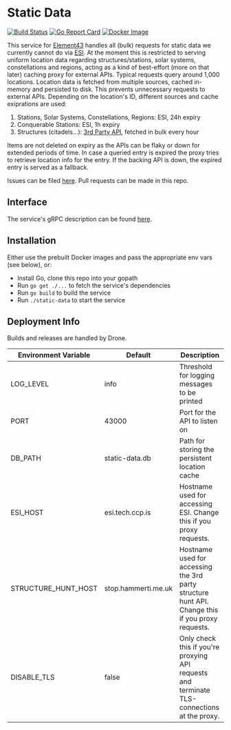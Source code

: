 # Static Data
[![Build Status](https://drone.element-43.com/api/badges/EVE-Tools/static-data/status.svg)](https://drone.element-43.com/EVE-Tools/static-data) [![Go Report Card](https://goreportcard.com/badge/github.com/eve-tools/static-data)](https://goreportcard.com/report/github.com/eve-tools/static-data) [![Docker Image](https://images.microbadger.com/badges/image/evetools/static-data.svg)](https://microbadger.com/images/evetools/static-data)

This service for [Element43](https://element-43.com) handles all (bulk) requests for static data we currently cannot do via [ESI](https://esi.tech.ccp.is/latest/). At the moment this is restricted to serving uniform location data regarding structures/stations, solar systems, constellations and regions, acting as a kind of best-effort (more on that later) caching proxy for external APIs. Typical requests query around 1,000 locations. Location data is fetched from multiple sources, cached in-memory and persisted to disk. This prevents unnecessary requests to external APIs. Depending on the location's ID, different sources and cache exiprations are used:

1. Stations, Solar Systems, Constellations, Regions: ESI, 24h expiry
2. Conquerable Stations: ESI, 1h expiry
3. Structures (citadels...): [3rd Party API](https://stop.hammerti.me.uk/citadelhunt/getstarted), fetched in bulk every hour

Items are not deleted on expiry as the APIs can be flaky or down for extended periods of time. In case a queried entry is expired the proxy tries to retrieve location info for the entry. If the backing API is down, the expired entry is served as a fallback.

Issues can be filed [here](https://github.com/EVE-Tools/element43). Pull requests can be made in this repo.

## Interface
The service's gRPC description can be found [here](https://github.com/EVE-Tools/element43/services/staticData/staticData.proto).

## Installation
Either use the prebuilt Docker images and pass the appropriate env vars (see below), or:

* Install Go, clone this repo into your gopath
* Run `go get ./...` to fetch the service's dependencies
* Run `go build` to build the service
* Run `./static-data` to start the service


## Deployment Info
Builds and releases are handled by Drone.

Environment Variable | Default | Description
--- | --- | ---
LOG_LEVEL | info | Threshold for logging messages to be printed
PORT | 43000 | Port for the API to listen on
DB_PATH | static-data.db | Path for storing the persistent location cache
ESI_HOST | esi.tech.ccp.is | Hostname used for accessing ESI. Change this if you proxy requests. 
STRUCTURE_HUNT_HOST | stop.hammerti.me.uk | Hostname used for accessing the 3rd party structure hunt API. Change this if you proxy requests.
DISABLE_TLS | false | Only check this if you're proxying API requests and terminate TLS-connections at the proxy.
